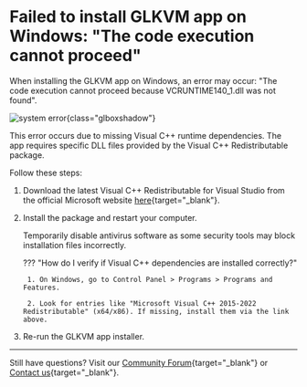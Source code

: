 # Failed to install GLKVM app on Windows: "The code execution cannot proceed"

When installing the GLKVM app on Windows, an error may occur: "The code execution cannot proceed because VCRUNTIME140_1.dll was not found".

![system error](https://static.gl-inet.com/docs/kvm/faq/failed_to_install_glkvm_app/system_error.png){class="glboxshadow"}

This error occurs due to missing Visual C++ runtime dependencies. The app requires specific DLL files provided by the Visual C++ Redistributable package.

Follow these steps:

1. Download the latest Visual C++ Redistributable for Visual Studio from the official Microsoft website [here](https://learn.microsoft.com/en-us/cpp/windows/latest-supported-vc-redist?view=msvc-170){target="_blank"}.

2. Install the package and restart your computer.

    Temporarily disable antivirus software as some security tools may block installation files incorrectly.

    ??? "How do I verify if Visual C++ dependencies are installed correctly?"

        1. On Windows, go to Control Panel > Programs > Programs and Features.
        
        2. Look for entries like "Microsoft Visual C++ 2015-2022 Redistributable" (x64/x86). If missing, install them via the link above.

3. Re-run the GLKVM app installer.

---

Still have questions? Visit our [Community Forum](https://forum.gl-inet.com){target="_blank"} or [Contact us](https://www.gl-inet.com/contacts/){target="_blank"}.